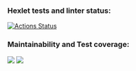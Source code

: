 ### Hexlet tests and linter status:
[![Actions Status](https://github.com/nameGeorge/java-project-71/actions/workflows/hexlet-check.yml/badge.svg)](https://github.com/nameGeorge/java-project-71/actions)

### Maintainability and Test coverage:
<a href="https://codeclimate.com/github/nameGeorge/java-project-71/maintainability"><img src="https://api.codeclimate.com/v1/badges/d771ffe1ee192eee7a8f/maintainability" /></a>
<a href="https://codeclimate.com/github/nameGeorge/java-project-71/test_coverage"><img src="https://api.codeclimate.com/v1/badges/d771ffe1ee192eee7a8f/test_coverage" /></a>